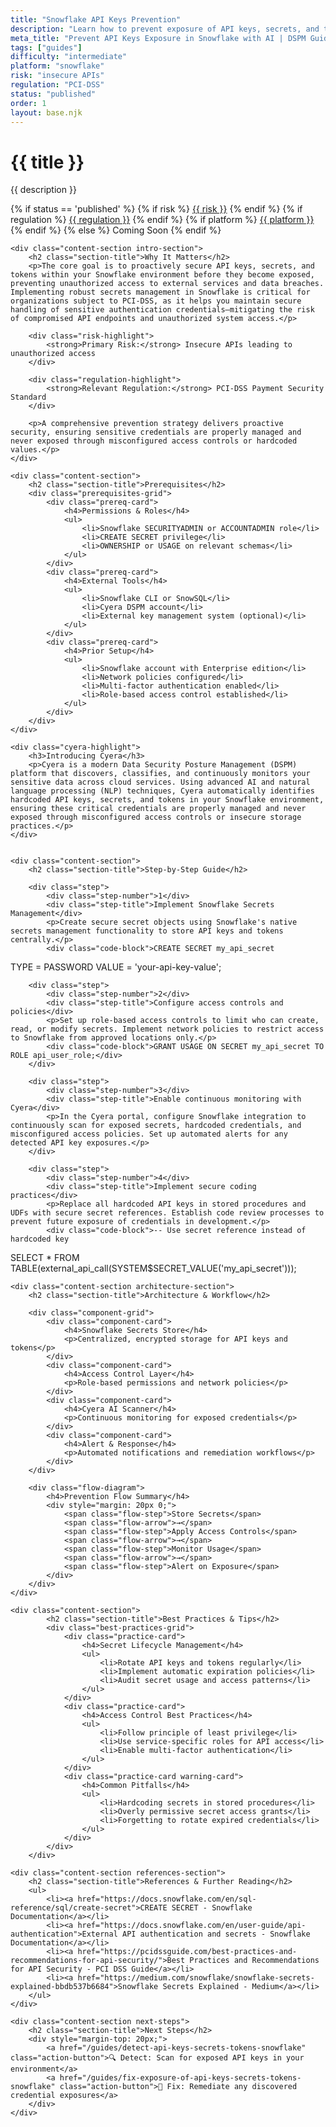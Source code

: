 ```yaml
---
title: "Snowflake API Keys Prevention"
description: "Learn how to prevent exposure of API keys, secrets, and tokens in Snowflake environments. Follow step-by-step guidance for PCI-DSS compliance."
meta_title: "Prevent API Keys Exposure in Snowflake with AI | DSPM Guide"
tags: ["guides"]
difficulty: "intermediate"
platform: "snowflake"
risk: "insecure APIs"
regulation: "PCI-DSS"
status: "published"
order: 1
layout: base.njk
---
```


<div class="container">
    <div class="header">
        <h1>{{ title }}</h1>
        <p>{{ description }}</p>
        <div class="guide-tags-container">
			<div class="guide-tags-wrapper">
		    {% if status == 'published' %}
		        {% if risk %}
		        <a href="/risk/{{ risk | downcase | replace: ' ', '-' }}/" class="guide-tag risk">{{ risk }}</a>
		        {% endif %}
		        {% if regulation %}
		        <a href="/regulation/{{ regulation | downcase | replace: ' ', '-' }}/" class="guide-tag regulation">{{ regulation }}</a>
		        {% endif %}
		        {% if platform %}
		        <a href="/platforms/{{ platform | downcase | replace: ' ', '-' }}/" class="guide-tag platform">{{ platform }}</a>
		        {% endif %}
		    {% else %}
		        <span class="guide-tag coming-soon">Coming Soon</span>
		    {% endif %}
		</div>
		</div>
    </div>

    <div class="content-section intro-section">
        <h2 class="section-title">Why It Matters</h2>
        <p>The core goal is to proactively secure API keys, secrets, and tokens within your Snowflake environment before they become exposed, preventing unauthorized access to external services and data breaches. Implementing robust secrets management in Snowflake is critical for organizations subject to PCI-DSS, as it helps you maintain secure handling of sensitive authentication credentials—mitigating the risk of compromised API endpoints and unauthorized system access.</p>
        
        <div class="risk-highlight">
            <strong>Primary Risk:</strong> Insecure APIs leading to unauthorized access
        </div>
        
        <div class="regulation-highlight">
            <strong>Relevant Regulation:</strong> PCI-DSS Payment Security Standard
        </div>
        
        <p>A comprehensive prevention strategy delivers proactive security, ensuring sensitive credentials are properly managed and never exposed through misconfigured access controls or hardcoded values.</p>
    </div>

    <div class="content-section">
        <h2 class="section-title">Prerequisites</h2>
        <div class="prerequisites-grid">
            <div class="prereq-card">
                <h4>Permissions & Roles</h4>
                <ul>
                    <li>Snowflake SECURITYADMIN or ACCOUNTADMIN role</li>
                    <li>CREATE SECRET privilege</li>
                    <li>OWNERSHIP or USAGE on relevant schemas</li>
                </ul>
            </div>
            <div class="prereq-card">
                <h4>External Tools</h4>
                <ul>
                    <li>Snowflake CLI or SnowSQL</li>
                    <li>Cyera DSPM account</li>
                    <li>External key management system (optional)</li>
                </ul>
            </div>
            <div class="prereq-card">
                <h4>Prior Setup</h4>
                <ul>
                    <li>Snowflake account with Enterprise edition</li>
                    <li>Network policies configured</li>
                    <li>Multi-factor authentication enabled</li>
                    <li>Role-based access control established</li>
                </ul>
            </div>
        </div>
    </div>
	
    <div class="cyera-highlight">
        <h3>Introducing Cyera</h3>
        <p>Cyera is a modern Data Security Posture Management (DSPM) platform that discovers, classifies, and continuously monitors your sensitive data across cloud services. Using advanced AI and natural language processing (NLP) techniques, Cyera automatically identifies hardcoded API keys, secrets, and tokens in your Snowflake environment, ensuring these critical credentials are properly managed and never exposed through misconfigured access controls or insecure storage practices.</p>
    </div>
	

    <div class="content-section">
        <h2 class="section-title">Step-by-Step Guide</h2>
        
        <div class="step">
            <div class="step-number">1</div>
            <div class="step-title">Implement Snowflake Secrets Management</div>
            <p>Create secure secret objects using Snowflake's native secrets management functionality to store API keys and tokens centrally.</p>
            <div class="code-block">CREATE SECRET my_api_secret
  TYPE = PASSWORD
  VALUE = 'your-api-key-value';</div>
        </div>

        <div class="step">
            <div class="step-number">2</div>
            <div class="step-title">Configure access controls and policies</div>
            <p>Set up role-based access controls to limit who can create, read, or modify secrets. Implement network policies to restrict access to Snowflake from approved locations only.</p>
            <div class="code-block">GRANT USAGE ON SECRET my_api_secret TO ROLE api_user_role;</div>
        </div>

        <div class="step">
            <div class="step-number">3</div>
            <div class="step-title">Enable continuous monitoring with Cyera</div>
            <p>In the Cyera portal, configure Snowflake integration to continuously scan for exposed secrets, hardcoded credentials, and misconfigured access policies. Set up automated alerts for any detected API key exposures.</p>
        </div>

        <div class="step">
            <div class="step-number">4</div>
            <div class="step-title">Implement secure coding practices</div>
            <p>Replace all hardcoded API keys in stored procedures and UDFs with secure secret references. Establish code review processes to prevent future exposure of credentials in development.</p>
            <div class="code-block">-- Use secret reference instead of hardcoded key
SELECT * FROM TABLE(external_api_call(SYSTEM$SECRET_VALUE('my_api_secret')));</div>
        </div>
    </div>


    <div class="content-section architecture-section">
        <h2 class="section-title">Architecture & Workflow</h2>
        
        <div class="component-grid">
            <div class="component-card">
                <h4>Snowflake Secrets Store</h4>
                <p>Centralized, encrypted storage for API keys and tokens</p>
            </div>
            <div class="component-card">
                <h4>Access Control Layer</h4>
                <p>Role-based permissions and network policies</p>
            </div>
            <div class="component-card">
                <h4>Cyera AI Scanner</h4>
                <p>Continuous monitoring for exposed credentials</p>
            </div>
            <div class="component-card">
                <h4>Alert & Response</h4>
                <p>Automated notifications and remediation workflows</p>
            </div>
        </div>

        <div class="flow-diagram">
            <h4>Prevention Flow Summary</h4>
            <div style="margin: 20px 0;">
                <span class="flow-step">Store Secrets</span>
                <span class="flow-arrow">→</span>
                <span class="flow-step">Apply Access Controls</span>
                <span class="flow-arrow">→</span>
                <span class="flow-step">Monitor Usage</span>
                <span class="flow-arrow">→</span>
                <span class="flow-step">Alert on Exposure</span>
            </div>
        </div>
    </div>

	<div class="content-section">
	        <h2 class="section-title">Best Practices & Tips</h2>
	        <div class="best-practices-grid">
	            <div class="practice-card">
	                <h4>Secret Lifecycle Management</h4>
	                <ul>
	                    <li>Rotate API keys and tokens regularly</li>
	                    <li>Implement automatic expiration policies</li>
	                    <li>Audit secret usage and access patterns</li>
	                </ul>
	            </div>
	            <div class="practice-card">
	                <h4>Access Control Best Practices</h4>
	                <ul>
	                    <li>Follow principle of least privilege</li>
	                    <li>Use service-specific roles for API access</li>
	                    <li>Enable multi-factor authentication</li>
	                </ul>
	            </div>
	            <div class="practice-card warning-card">
	                <h4>Common Pitfalls</h4>
	                <ul>
	                    <li>Hardcoding secrets in stored procedures</li>
	                    <li>Overly permissive secret access grants</li>
	                    <li>Forgetting to rotate expired credentials</li>
	                </ul>
	            </div>
	        </div>
	    </div>

    <div class="content-section references-section">
        <h2 class="section-title">References & Further Reading</h2>
        <ul>
            <li><a href="https://docs.snowflake.com/en/sql-reference/sql/create-secret">CREATE SECRET - Snowflake Documentation</a></li>
            <li><a href="https://docs.snowflake.com/en/user-guide/api-authentication">External API authentication and secrets - Snowflake Documentation</a></li>
            <li><a href="https://pcidssguide.com/best-practices-and-recommendations-for-api-security/">Best Practices and Recommendations for API Security - PCI DSS Guide</a></li>
            <li><a href="https://medium.com/snowflake/snowflake-secrets-explained-bbdb537b6684">Snowflake Secrets Explained - Medium</a></li>
        </ul>
    </div>

    <div class="content-section next-steps">
        <h2 class="section-title">Next Steps</h2>
        <div style="margin-top: 20px;">
            <a href="/guides/detect-api-keys-secrets-tokens-snowflake" class="action-button">🔍 Detect: Scan for exposed API keys in your environment</a>
            <a href="/guides/fix-exposure-of-api-keys-secrets-tokens-snowflake" class="action-button">🔧 Fix: Remediate any discovered credential exposures</a>
        </div>
    </div>
</div>